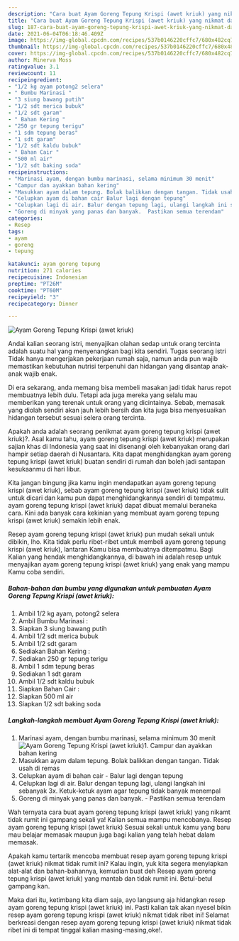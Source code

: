 ```yaml
---
description: "Cara buat Ayam Goreng Tepung Krispi (awet kriuk) yang nikmat dan Mudah Dibuat"
title: "Cara buat Ayam Goreng Tepung Krispi (awet kriuk) yang nikmat dan Mudah Dibuat"
slug: 187-cara-buat-ayam-goreng-tepung-krispi-awet-kriuk-yang-nikmat-dan-mudah-dibuat
date: 2021-06-04T06:18:46.409Z
image: https://img-global.cpcdn.com/recipes/537b0146220cffc7/680x482cq70/ayam-goreng-tepung-krispi-awet-kriuk-foto-resep-utama.jpg
thumbnail: https://img-global.cpcdn.com/recipes/537b0146220cffc7/680x482cq70/ayam-goreng-tepung-krispi-awet-kriuk-foto-resep-utama.jpg
cover: https://img-global.cpcdn.com/recipes/537b0146220cffc7/680x482cq70/ayam-goreng-tepung-krispi-awet-kriuk-foto-resep-utama.jpg
author: Minerva Moss
ratingvalue: 3.1
reviewcount: 11
recipeingredient:
- "1/2 kg ayam potong2 selera"
- " Bumbu Marinasi "
- "3 siung bawang putih"
- "1/2 sdt merica bubuk"
- "1/2 sdt garam"
- " Bahan Kering "
- "250 gr tepung terigu"
- "1 sdm tepung beras"
- "1 sdt garam"
- "1/2 sdt kaldu bubuk"
- " Bahan Cair "
- "500 ml air"
- "1/2 sdt baking soda"
recipeinstructions:
- "Marinasi ayam, dengan bumbu marinasi, selama minimum 30 menit"
- "Campur dan ayakkan bahan kering"
- "Masukkan ayam dalam tepung. Bolak balikkan dengan tangan. Tidak usah di remas"
- "Celupkan ayam di bahan cair Balur lagi dengan tepung"
- "Celupkan lagi di air. Balur dengan tepung lagi, ulangi langkah ini sebanyak 3x. Ketuk-ketuk ayam agar tepung tidak banyak menempal"
- "Goreng di minyak yang panas dan banyak.  Pastikan semua terendam"
categories:
- Resep
tags:
- ayam
- goreng
- tepung

katakunci: ayam goreng tepung 
nutrition: 271 calories
recipecuisine: Indonesian
preptime: "PT26M"
cooktime: "PT60M"
recipeyield: "3"
recipecategory: Dinner

---
```



![Ayam Goreng Tepung Krispi (awet kriuk)](https://img-global.cpcdn.com/recipes/537b0146220cffc7/680x482cq70/ayam-goreng-tepung-krispi-awet-kriuk-foto-resep-utama.jpg)

Andai kalian seorang istri, menyajikan olahan sedap untuk orang tercinta adalah suatu hal yang menyenangkan bagi kita sendiri. Tugas seorang istri Tidak hanya mengerjakan pekerjaan rumah saja, namun anda pun wajib memastikan kebutuhan nutrisi terpenuhi dan hidangan yang disantap anak-anak wajib enak.

Di era  sekarang, anda memang bisa membeli masakan jadi tidak harus repot membuatnya lebih dulu. Tetapi ada juga mereka yang selalu mau memberikan yang terenak untuk orang yang dicintainya. Sebab, memasak yang diolah sendiri akan jauh lebih bersih dan kita juga bisa menyesuaikan hidangan tersebut sesuai selera orang tercinta. 



Apakah anda adalah seorang penikmat ayam goreng tepung krispi (awet kriuk)?. Asal kamu tahu, ayam goreng tepung krispi (awet kriuk) merupakan sajian khas di Indonesia yang saat ini disenangi oleh kebanyakan orang dari hampir setiap daerah di Nusantara. Kita dapat menghidangkan ayam goreng tepung krispi (awet kriuk) buatan sendiri di rumah dan boleh jadi santapan kesukaanmu di hari libur.

Kita jangan bingung jika kamu ingin mendapatkan ayam goreng tepung krispi (awet kriuk), sebab ayam goreng tepung krispi (awet kriuk) tidak sulit untuk dicari dan kamu pun dapat menghidangkannya sendiri di tempatmu. ayam goreng tepung krispi (awet kriuk) dapat dibuat memalui beraneka cara. Kini ada banyak cara kekinian yang membuat ayam goreng tepung krispi (awet kriuk) semakin lebih enak.

Resep ayam goreng tepung krispi (awet kriuk) pun mudah sekali untuk dibikin, lho. Kita tidak perlu ribet-ribet untuk membeli ayam goreng tepung krispi (awet kriuk), lantaran Kamu bisa membuatnya ditempatmu. Bagi Kalian yang hendak menghidangkannya, di bawah ini adalah resep untuk menyajikan ayam goreng tepung krispi (awet kriuk) yang enak yang mampu Kamu coba sendiri.

<!--inarticleads1-->

##### Bahan-bahan dan bumbu yang digunakan untuk pembuatan Ayam Goreng Tepung Krispi (awet kriuk):

1. Ambil 1/2 kg ayam, potong2 selera
1. Ambil  Bumbu Marinasi :
1. Siapkan 3 siung bawang putih
1. Ambil 1/2 sdt merica bubuk
1. Ambil 1/2 sdt garam
1. Sediakan  Bahan Kering :
1. Sediakan 250 gr tepung terigu
1. Ambil 1 sdm tepung beras
1. Sediakan 1 sdt garam
1. Ambil 1/2 sdt kaldu bubuk
1. Siapkan  Bahan Cair :
1. Siapkan 500 ml air
1. Siapkan 1/2 sdt baking soda




<!--inarticleads2-->

##### Langkah-langkah membuat Ayam Goreng Tepung Krispi (awet kriuk):

1. Marinasi ayam, dengan bumbu marinasi, selama minimum 30 menit
<img src="https://img-global.cpcdn.com/steps/f6571b36b1402217/160x128cq70/ayam-goreng-tepung-krispi-awet-kriuk-langkah-memasak-1-foto.jpg" alt="Ayam Goreng Tepung Krispi (awet kriuk)">1. Campur dan ayakkan bahan kering
1. Masukkan ayam dalam tepung. Bolak balikkan dengan tangan. Tidak usah di remas
1. Celupkan ayam di bahan cair - Balur lagi dengan tepung
1. Celupkan lagi di air. Balur dengan tepung lagi, ulangi langkah ini sebanyak 3x. Ketuk-ketuk ayam agar tepung tidak banyak menempal
1. Goreng di minyak yang panas dan banyak.  - Pastikan semua terendam




Wah ternyata cara buat ayam goreng tepung krispi (awet kriuk) yang nikamt tidak rumit ini gampang sekali ya! Kalian semua mampu mencobanya. Resep ayam goreng tepung krispi (awet kriuk) Sesuai sekali untuk kamu yang baru mau belajar memasak maupun juga bagi kalian yang telah hebat dalam memasak.

Apakah kamu tertarik mencoba membuat resep ayam goreng tepung krispi (awet kriuk) nikmat tidak rumit ini? Kalau ingin, yuk kita segera menyiapkan alat-alat dan bahan-bahannya, kemudian buat deh Resep ayam goreng tepung krispi (awet kriuk) yang mantab dan tidak rumit ini. Betul-betul gampang kan. 

Maka dari itu, ketimbang kita diam saja, ayo langsung aja hidangkan resep ayam goreng tepung krispi (awet kriuk) ini. Pasti kalian tak akan nyesel bikin resep ayam goreng tepung krispi (awet kriuk) nikmat tidak ribet ini! Selamat berkreasi dengan resep ayam goreng tepung krispi (awet kriuk) nikmat tidak ribet ini di tempat tinggal kalian masing-masing,oke!.

